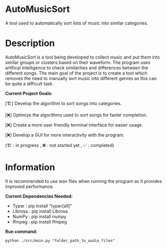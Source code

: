 # AutoMusicSort
A tool used to automatically sort lists of music into similar categories.

# Description

AutoMusicSort is a tool being developed to collect music and put them into similar groups or clusters based on their waveform.  The program uses artifical intelligence to check similarities and differences between the different songs.  The main goal of the project is to create a tool which removes the need to manually sort music into different genres as this can be quite a difficult task.  

**Current Project Goals:**

[🏗️] Develop the algorithm to sort songs into categories.

[❌] Optimize the algorithms used to sort songs for faster completion.

[❌] Create a more user friendly terminal interface for easier usage.

[❌] Develop a GUI for more interactivity with the program.

(🏗️ : in progress , ❌ : not started yet , ✅ : completed)

# Information

It is recommended to use wav files when running the program as it provides improved performance.

**Current Dependencies Needed:**

- Typer : pip install "typer[all]"
- Librosa : pip install Librosa
- NumPy : pip install numpy
- ffmpeg : pip install ffmpeg

**Run command:**

`python ./src/main.py "folder_path_to_audio_files"`